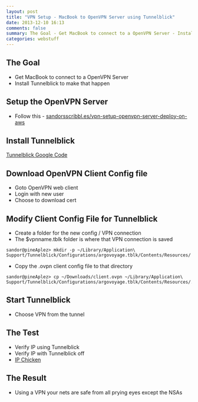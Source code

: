 ```yaml
---
layout: post
title: "VPN Setup - MacBook to OpenVPN Server using Tunnelblick"
date: 2013-12-10 16:13
comments: false
summary: The Goal - Get MacBook to connect to a OpenVPN Server - Install Tunnelblick to make that happen
categories: webstuff
---
```


## The Goal

- Get MacBook to connect to a OpenVPN Server
- Install Tunnelblick to make that happen



## Setup the OpenVPN Server

- Follow this - [sandorsscribbl.es/vpn-setup-openvpn-server-deploy-on-aws](http://sandorsscribbl.es/vpn-setup-openvpn-server-deploy-on-aws/)


## Install Tunnelblick

[Tunnelblick Google Code](https://code.google.com/p/tunnelblick/)


## Download OpenVPN Client Config file

- Goto OpenVPN web client
- Login with new user
- Choose to download cert 


## Modify Client Config File for Tunnelblick

- Create a folder for the new config / VPN connection
- The $vpnname.tblk folder is where that VPN connection is saved

~~~
sandor@pineAplez> mkdir -p ~/Library/Application\ Support/Tunnelblick/Configurations/argovoyage.tblk/Contents/Resources/
~~~

- Copy the .ovpn client config file to that directory


~~~
sandor@pineAplez> cp ~/Downloads/client.ovpn ~/Library/Application\ Support/Tunnelblick/Configurations/argovoyage.tblk/Contents/Resources/.
~~~

## Start Tunnelblick

- Choose VPN from the tunnel


## The Test

- Verify IP using Tunnelblick 
- Verify IP with Tunnelblick off
- [IP Chicken](http://ipchicken.com/)



## The Result

- Using a VPN your nets are safe from all prying eyes except the NSAs

